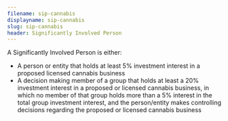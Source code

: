 ```yaml
---
filename: sip-cannabis
displayname: sip-cannabis
slug: sip-cannabis
header: Significantly Involved Person
---
```


A Significantly Involved Person is either:

- A person or entity that holds at least 5% investment interest in a proposed licensed cannabis business
- A decision making member of a group that holds at least a 20% investment interest in a proposed or licensed cannabis business, in which no member of that group holds more than a 5% interest in the total group investment interest, and the person/entity makes controlling decisions regarding the proposed or licensed cannabis business
